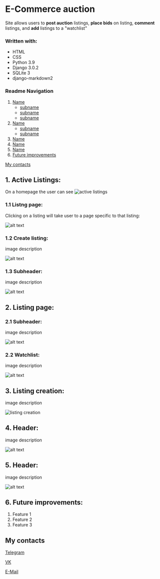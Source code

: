 # E-Commerce auction

Site allows users to **post auction** listings, **place bids** on listing, **comment** listings, and **add** listings to a "watchlist"
### Written with:

- HTML
- CSS
- Python 3.9
- Django 3.0.2
- SQLite 3
- django-markdown2
### Readme Navigation

1. [Name](#1-header)
   - [subname](#11-subheader)
   - [subname](#12-subheader)
   - [subname](#13-subheader)
2. [Name](#2-header)
   - [subname](#21-subheader)
   - [subname](#22-subheader)
3. [Name](#3-header)
4. [Name](#4-header)
5. [Name](#5-header)
6. [Future improvements](#6-future-improvements)

[My contacts](#my-contacts)

## 1. Active Listings:

On a homepage the user can see 
![active listings](/readmedia/active-listings.gif)
### 1.1 Listng page:

Clicking on a listing will take user to a page specific to that listing:

![alt text](/readmedia/listing-page-example.gif)

### 1.2 Create listing:

image description

![alt text](/readmedia/default.png)

### 1.3 Subheader:

image description

![alt text](/readmedia/default.png)

## 2. Listing page:

### 2.1 Subheader:

image description

![alt text](/readmedia/default.png)

### 2.2 Watchlist:

image description

![alt text](/readmedia/add-to-watchlist.gif)

## 3. Listing creation:

image description

![listing creation](/readmedia/listing-creation.gif)

## 4. Header:

image description

![alt text](/readmedia/default.png)

## 5. Header:

image description

![alt text](/readmedia/default.png)

## 6. Future improvements:

1. Feature 1
2. Feature 2
3. Feature 3

## My contacts

[Telegram](https://t.me/vincvader)

[VK](https://vk.com/vincvader)

[E-Mail](mailto:vincvader@mail.ru)
